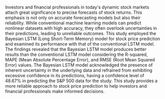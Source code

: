 Investors and financial professionals in today's dynamic stock markets attach great significance to precise forecasts of stock returns. This emphasis is not only on accurate forecasting models but also their reliability. While conventional machine learning models can predict nonlinear datasets with high accuracy, they often overlook uncertainties in their predictions, leading to unreliable outcomes. This study employed the Bayesian LSTM (Long Short-Term Memory) model for stock price prediction and examined its performance with that of the conventional LSTM model. The findings revealed that the Bayesian LSTM model produces better results than the conventional LSTM model considering the  R-squared, MAPE (Mean Absolute Percentage Error), and RMSE (Root Mean Squared Error) values. The Bayesian LSTM model acknowledged the presence of inherent uncertainty in the underlying data and refrained from exhibiting excessive confidence in its predictions, having a confidence level of 48.67% in predicting the S&P 500 data for the study. This study provides a more reliable approach to stock price prediction to help investors and financial professionals make informed decisions. 
